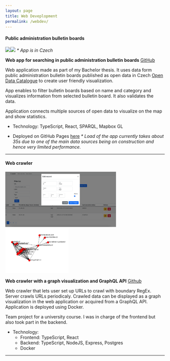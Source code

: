 ```yaml
---
layout: page
title: Web Deveplopment
permalink: /webdev/
---
```


#### Public administration bulletin boards

<img width="250px" src="{{ site.baseurl }}/assets/uredni_mapa.jpg" /><img width="250px" src="{{ site.baseurl }}/assets/uredni_seznam.jpg" />
*\* App is in Czech*


**Web app for searching in public administration bulletin boards** [GitHub](https://github.com/bliakher/uredni_desky)

Web application made as part of my Bachelor thesis. It uses data form public administration bulletin boards published as open data in Czech [Open Data Catalogue](https://data.gov.cz/english/) to create user friendly visualization.

App enables to filter bulletin boards based on name and category and visualizes information from selected bulletin board. It also validates the data.

Application connects multiple sources of open data to visualize on the map and show statistics.


- Technology: TypeScript, React, SPARQL, Mapbox GL

- Deployed on GitHub Pages [here](https://bliakher.github.io/uredni_desky)
*\* Load of the app currently takes about 35s due to one of the main data sources being on construction and hence very limited performance.*


---

#### Web crawler

<img width="350px" src="{{ site.baseurl }}/assets/../../assets/webcrawler.png"><img width="200px" src="{{ site.baseurl }}/assets/../../assets/graph-data.png">


**Web crawler with a graph visualization and GraphQL API** [Github](https://github.com/bliakher/webcrawler)

Web crawler that lets user set up URLs to crawl with boundary RegEx. Server crawls URLs periodicaly. Crawled data can be displayed as a graph visualization in the web application or acquired from a GraphQL API. Application is deployed using Docker.

Team project for a university course. I was in charge of the frontend but also took part in the backend.

- Technology:
  - Frontend: TypeScript, React
  - Backend: TypeScript, NodeJS, Express, Postgres
  - Docker

---

